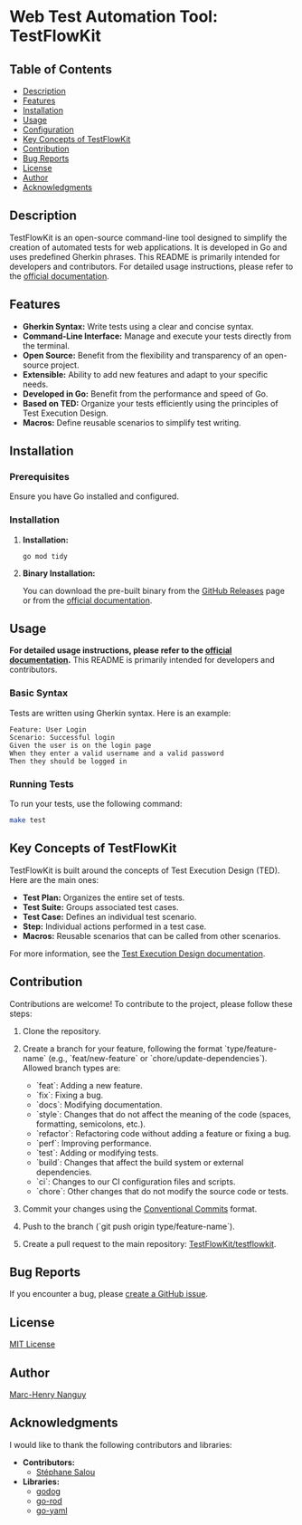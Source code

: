 # Web Test Automation Tool: TestFlowKit

## Table of Contents

- [Description](#description)
- [Features](#features)
- [Installation](#installation)
- [Usage](#usage)
- [Configuration](#configuration)
- [Key Concepts of TestFlowKit](#key-concepts-of-testflowkit)
- [Contribution](#contribution)
- [Bug Reports](#bug-reports)
- [License](#license)
- [Author](#author)
- [Acknowledgments](#acknowledgments)

## Description

TestFlowKit is an open-source command-line tool designed to simplify the creation of automated tests for web applications. It is developed in Go and uses predefined Gherkin phrases. This README is primarily intended for developers and contributors. For detailed usage instructions, please refer to the [official documentation](https://testflowkit.dreamsfollowers.me/).

## Features

- **Gherkin Syntax:** Write tests using a clear and concise syntax.
- **Command-Line Interface:** Manage and execute your tests directly from the terminal.
- **Open Source:** Benefit from the flexibility and transparency of an open-source project.
- **Extensible:** Ability to add new features and adapt to your specific needs.
- **Developed in Go:** Benefit from the performance and speed of Go.
- **Based on TED:** Organize your tests efficiently using the principles of Test Execution Design.
- **Macros:** Define reusable scenarios to simplify test writing.

## Installation

### Prerequisites

Ensure you have Go installed and configured.

### Installation

1.  **Installation:**

    ```
    go mod tidy
    ```

2.  **Binary Installation:**

    You can download the pre-built binary from the [GitHub Releases](https://github.com/TestFlowKit/testflowkit/releases) page or from the [official documentation](https://testflowkit.dreamsfollowers.me/).

## Usage

**For detailed usage instructions, please refer to the [official documentation](https://testflowkit.dreamsfollowers.me/).** This README is primarily intended for developers and contributors.

### Basic Syntax

Tests are written using Gherkin syntax. Here is an example:

```gherkin
Feature: User Login
Scenario: Successful login
Given the user is on the login page
When they enter a valid username and a valid password
Then they should be logged in
```

### Running Tests

To run your tests, use the following command:

```bash
make test
```

## Key Concepts of TestFlowKit

TestFlowKit is built around the concepts of Test Execution Design (TED). Here are the main ones:

- **Test Plan:** Organizes the entire set of tests.
- **Test Suite:** Groups associated test cases.
- **Test Case:** Defines an individual test scenario.
- **Step:** Individual actions performed in a test case.
- **Macros:** Reusable scenarios that can be called from other scenarios.

For more information, see the [Test Execution Design documentation](https://testflowkit.dreamsfollowers.me/docs/category/test-execution-design-ted).

## Contribution

Contributions are welcome! To contribute to the project, please follow these steps:

1.  Clone the repository.
2.  Create a branch for your feature, following the format \`type/feature-name\` (e.g., \`feat/new-feature\` or \`chore/update-dependencies\`). Allowed branch types are:

    - \`feat\`: Adding a new feature.
    - \`fix\`: Fixing a bug.
    - \`docs\`: Modifying documentation.
    - \`style\`: Changes that do not affect the meaning of the code (spaces, formatting, semicolons, etc.).
    - \`refactor\`: Refactoring code without adding a feature or fixing a bug.
    - \`perf\`: Improving performance.
    - \`test\`: Adding or modifying tests.
    - \`build\`: Changes that affect the build system or external dependencies.
    - \`ci\`: Changes to our CI configuration files and scripts.
    - \`chore\`: Other changes that do not modify the source code or tests.

3.  Commit your changes using the [Conventional Commits](https://www.conventionalcommits.org/en/) format.
4.  Push to the branch (\`git push origin type/feature-name\`).
5.  Create a pull request to the main repository: [TestFlowKit/testflowkit](https://github.com/TestFlowKit/testflowkit).

## Bug Reports

If you encounter a bug, please [create a GitHub issue](https://github.com/TestFlowKit/testflowkit/issues).

## License

[MIT License](https://opensource.org/licenses/MIT)

## Author

[Marc-Henry Nanguy](https://github.com/marckent04)

## Acknowledgments

I would like to thank the following contributors and libraries:

- **Contributors:**
  - [Stéphane Salou](https://github.com/stephsalou)
- **Libraries:**
  - [godog](https://github.com/cucumber/godog)
  - [go-rod](https://github.com/go-rod/rod)
  - [go-yaml](https://github.com/goccy/go-yaml)
